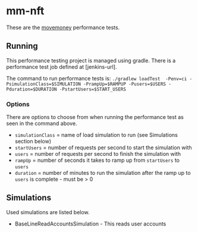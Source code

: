 # mm-nft

These are the [movemoney](https://github.com/) performance tests. 

## Running

This performance testing project is managed using gradle. There is a performance test job defined at [jenkins-url].

The command to run performance tests is:
`./gradlew loadTest  -Penv=ci -PsimulationClass=$SIMULATION -PrampUp=$RAMPUP -Pusers=$USERS -Pduration=$DURATION -PstartUsers=$START_USERS`

### Options

There are options to choose from when running the performance test as seen in the command above.

* `simulationClass` = name of load simulation to run (see Simulations section below)
* `startUsers` = number of requests per second to start the simulation with
* `users` = number of requests per second to finish the simulation with
* `rampUp` = number of seconds it takes to ramp up from `startUsers` to `users`
* `duration` = number of minutes to run the simulation after the ramp up to `users` is complete - must be > 0

## Simulations

Used simulations are listed below.

* BaseLineReadAccountsSimulation - This reads user accounts

